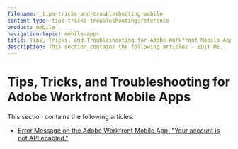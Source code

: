 ```yaml
---
filename: _tips-tricks-and-troubleshooting-mobile
content-type: tips-tricks-troubleshooting;reference
product: mobile
navigation-topic: mobile-apps
title: Tips, Tricks, and Troubleshooting for Adobe Workfront Mobile Apps
description: This section contains the following articles - EDIT ME.
---
```


# Tips, Tricks, and Troubleshooting for Adobe Workfront Mobile Apps

This section contains the following articles:

* [Error Message on the Adobe Workfront Mobile App: "Your account is not API enabled."](../../../workfront-basics/mobile-apps/tips-tricks-and-troubleshooting/error-message-on-mobile-app.md)

